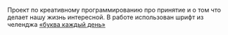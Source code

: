 Проект по креативному программированию про принятие и о том что делает нашу жизнь интересной. В работе использован шрифт из челенджа [«буква каждый день»](https://t.me/LetterEveryDay)
